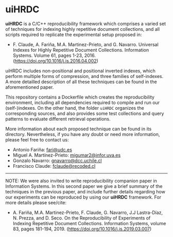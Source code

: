 # uiHRDC

__uiHRDC__ is a C/C++ reproducibility framework which comprises a varied set of techniques 
for indexing highly repetitive document collections, and all scripts required to 
replicate the experimental setup proposed in:

- F. Claude, A. Fariña, M.A. Martinez-Prieto, and G. Navarro. Universal Indexes for Highly 
Repetitive Document Collections. Information Systems. Volume 61, pages 1-23, 2016. 
(https://doi.org/10.1016/j.is.2016.04.002)

uiHRDC includes non-positional and positional inverted indexes, which perform multiple forms 
of compression, and three families of self-indexes.  A more detailled description of all 
these techniques can be found in the aforementioned paper.

This repository contains a Dockerfile which creates the reproducibility environment,
including all dependencies required to compile and run our (self-)indexes. On the other
hand, the folder `uiHRDC` organizes the corresponding sources, and also provides some test 
collections and query patterns to evaluate different retrieval operations.

More information about each proposed technique can be found in its directory. Nevertheless, 
if you have any doubt or need more information, please feel free to contact us:

- Antonio Fariña:              fari@udc.es
- Miguel A. Martínez-Prieto:   migumar2@infor.uva.es
- Gonzalo Navarro:             gnavarro@dcc.uchile.cl
- Francisco Claude:            fclaude@recoded.cl


---------
NOTE: We were also invited to write reproducibility companion paper in Information Systems. In 
this second paper we give a brief summary of the techniques in the previous paper, and
include further details regarding how our experiments can be reproduced by using our __uiHRDC__ 
framework. For more details please see/cite: 

- A. Fariña, M.A. Martinez-Prieto, F. Claude, G. Navarro, J.J Lastra-Díaz, N. Prezza, and D. Seco. On the Reproducibility of 
Experiments of Indexing Repetitive Document Collections. Information Systems, volume 83, pages 181-194, 2019. (https://doi.org/10.1016/j.is.2019.03.007)


